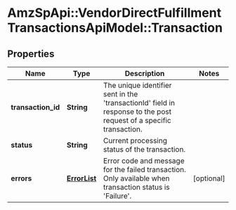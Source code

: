 # AmzSpApi::VendorDirectFulfillmentTransactionsApiModel::Transaction

## Properties
Name | Type | Description | Notes
------------ | ------------- | ------------- | -------------
**transaction_id** | **String** | The unique identifier sent in the &#39;transactionId&#39; field in response to the post request of a specific transaction. | 
**status** | **String** | Current processing status of the transaction. | 
**errors** | [**ErrorList**](ErrorList.md) | Error code and message for the failed transaction. Only available when transaction status is &#39;Failure&#39;. | [optional] 


